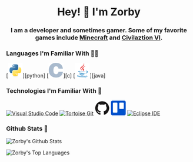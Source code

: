 <!-- Languages -->
[html]: https://en.wikipedia.org/wiki/HTML
[css]: https://en.wikipedia.org/wiki/CSS
[markdown]: https://www.markdownguide.org/
[javascript]: https://en.wikipedia.org/wiki/JavaScript

<!-- Tools -->
[vscode]: https://code.visualstudio.com/
[github]: https://www.github.com/
[tortoisegit]: https://tortoisegit.org/
[trello]: https://trello.com/
[eclipse]: https://www.eclipse.org/

<!-- Title -->
<h1 align="center">Hey! 👋 I'm Zorby</h1>
<h3 align="center">I am a developer and sometimes gamer. Some of my favorite games include <a href="https://www.minecraft.net/">Minecraft</a> and <a href="https://civilization.com/">Civilaztion VI</a>.</h3>

### Languages I'm Familiar With 👨‍💻
[<img src="https://raw.githubusercontent.com/devicons/devicon/master/icons/python/python-original.svg" alt="Python" width="40" height="40"/>][python]
[<img src="https://raw.githubusercontent.com/devicons/devicon/master/icons/c/c-original.svg" alt="C" width="40" height="40"/>][c]
[<img src="https://raw.githubusercontent.com/devicons/devicon/master/icons/java/java-original.svg" alt="Java" width="40" height="40"/>][java]

### Technologies I'm Familiar With 🔧
[<img src="https://upload.wikimedia.org/wikipedia/commons/thumb/9/9a/Visual_Studio_Code_1.35_icon.svg/1024px-Visual_Studio_Code_1.35_icon.svg.png" alt="Visual Studio Code" width="40" height="40"/>][vscode]
[<img src="https://secureanycloud.com/wp-content/uploads/sites/33/2016/05/TortoiseGit_logo.svg1_.png" alt="Tortoise Git" width="40" height="40"/>][tortoisegit]
[<img src="https://raw.githubusercontent.com/devicons/devicon/master/icons/github/github-original.svg" alt="GitHub" width="40" height="40"/>][github]
[<img src="https://raw.githubusercontent.com/devicons/devicon/master/icons/trello/trello-plain.svg" alt="Trello" width="40" height="40"/>][trello]
[<img src="https://www.nicepng.com/png/detail/264-2648074_eclipse-logo-png-transparent-eclipse-ide.png" alt="Eclipse IDE" width="40" height="40"/>][eclipse]

### Github Stats 📄
![Zorby's Github Stats](https://github-readme-stats.vercel.app/api?username=Zorby-dev&theme=dark&count_private=true&show_icons=true)

![Zorby's Top Languages](https://github-readme-stats.vercel.app/api/top-langs/?username=Zorby-dev&layout=normal&theme=dark)
